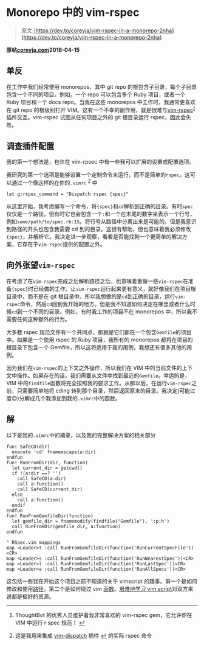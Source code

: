 # Monorepo 中的 vim-rspec

> 原文:[https://dev.to/coreyja/vim-rspec-in-a-monorepo-2nha](https://dev.to/coreyja/vim-rspec-in-a-monorepo-2nha)

**原帖[coreyja.com](https://coreyja.com/vim-rspec-in-a-monorepo/)2018-04-15**

## [](#monorepos)单反

在工作中我们经常使用 monorepos，其中 git repo 的根包含子目录，每个子目录包含一个不同的项目。例如，一个 repo 可以包含多个 Ruby 项目，或者一个 Ruby 项目和一个 docs repo。当我在这些 monorepos 中工作时，我通常更喜欢在 git repo 的根级别打开 VIM。这有一个不幸的副作用，就是很难与[vim-rspec](https://github.com/thoughtbot/vim-rspec)<sup id="fnref1">[1](#fn1)</sup>插件交互。vim-rspec 试图从任何项目之外的 git 根目录运行 rspec，因此会失败。

## [](#investigating-plugin-configuration)调查插件配置

我的第一个想法是，也许在 vim-rpsec 中有一些我可以扩展的设置或配置选项。

我研究的第一个选项是能够设置一个定制命令来运行，而不是简单的`rspec`。这可以通过一个像这样的在你的`.vimrc` <sup id="fnref2">[2](#fn2)</sup> 中

```
let g:rspec_command = "Dispatch rspec {spec}" 
```

从这里开始，我考虑编写一个命令，将`{spec}`和`cd`解析到正确的目录。有时`spec`仅仅是一个路径，但有时它也会包含一个`:`和一个在末尾的数字来表示一个行号，例如`some/path/to/spec.rb:15`。将行号从路径中分离出来是可能的，但是我意识到路径的开头也包含我需要 cd 到的目录。这很有帮助，但也意味着我必须修改`{spec}`，并解析它。我决定进一步观察，看看是否能找到一个更简单的解决方案，它存在于`vim-rspec`提供的配置之外。

## [](#looking-outside-raw-vimrspec-endraw-)向外张望`vim-rspec`

在考虑了在`vim-rspec`完成之后解析路径之后，也意味着重做一些`vim-rspec`在准备`{spec}`时已经做的工作。让`vim-rspec`运行起来更有意义，就好像我们在项目根目录中，而不是在 git 根目录中。所以我想做的是`cd`到正确的目录，运行`vim-rspec`命令，然后`cd`回到我开始的地方。但是我不知道如何决定在哪里或者什么时候`cd`到一个不同的目录。例如，有时我工作的项目不在 monorepos 中，所以我不需要任何这种额外的行为。

大多数 rspec 规范文件有一个共同点，那就是它们都在一个包含`Gemfile`的项目中。如果是一个使用 rspec 的 Ruby 项目，我所有的 monorepos 都将在项目的根目录下包含一个 Gemfile，所以这将适用于我的用例，我想还有很多其他的用例。

因为我们在`vim-rspec`的上下文之外操作，所以我们在 VIM 中的当前文件的上下文中操作。如果存在的话，我们需要从文件中找到最近的`Gemfile`。幸运的是，VIM 中的`findfile`函数将完全按照我的要求工作。从那以后，在运行`vim-rspec`之前，只需要简单地将 cding 转到那个目录，然后返回原来的目录。我决定(可能过度😉)分解成几个我添加到我的`.vimrc`中的函数。

## [](#solution)解

以下是我的`.vimrc`中的摘录，以及我的完整解决方案的相关部分

```
fun! SafeCD(dir)
  execute 'cd' fnameescape(a:dir)
endfun
fun! RunFromDir(dir, function)
  let current_dir = getcwd()
  if !(a:dir ==? '')
    call SafeCD(a:dir)
    call a:function()
    call SafeCD(current_dir)
  else
    call a:function()
  endif
endfun
fun! RunFromGemfileDir(function)
  let gemfile_dir = fnamemodify(findfile("Gemfile"), ':p:h')
  call RunFromDir(gemfile_dir, a:function)
endfun

" RSpec.vim mappings
map <Leader>t :call RunFromGemfileDir(function('RunCurrentSpecFile'))<CR>
map <Leader>s :call RunFromGemfileDir(function('RunNearestSpec'))<CR>
map <Leader>l :call RunFromGemfileDir(function('RunLastSpec'))<CR>
map <Leader>a :call RunFromGemfileDir(function('RunAllSpecs'))<CR> 
```

这包括一些我在开始这个项目之前不知道的关于 vimscript 的趣事。第一个是如何修改和使用[路径](http://learnvimscriptthehardway.stevelosh.com/chapters/40.html)，第二个是如何绕过 vim [函数](http://learnvimscriptthehardway.stevelosh.com/chapters/39.html#functions-as-variables)。[艰难地学习 vim script](http://learnvimscriptthehardway.stevelosh.com/)对双方来说都是极好的资源。

* * *

1.  ThoughtBot 的优秀人员维护着我非常喜欢的 vim-rspec gem，它允许你在 VIM 中运行 r spec 规范！ [↩](#fnref1)

2.  这是我用来集成 [vim-dispatch](https://github.com/tpope/vim-dispatch) 插件 [↩](#fnref2) 的实际 rspec 命令